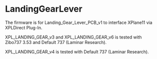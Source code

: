 # LandingGearLever
The firmware is for Landing_Gear_Lever_PCB_v1 to interface XPlane11 via XPLDirect Plug-In.

XPL_LANDING_GEAR_v3 and XPL_LANDING_GEAR_v6 is tested with Zibo737 3.53 and Default 737 (Laminar Research).

XPL_LANDING_GEAR_v4 is tested with Default 737 (Laminar Research).

